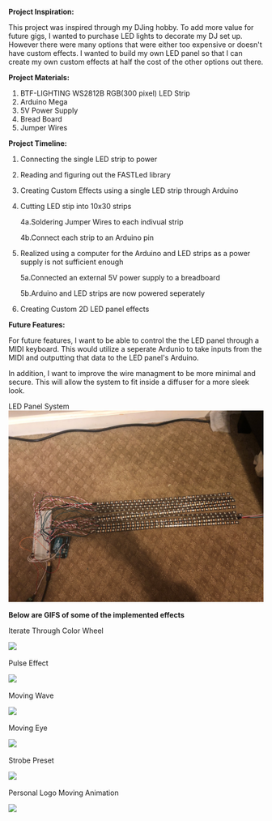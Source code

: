 <b>Project Inspiration:</b>

   This project was inspired through my DJing hobby. To add more value for future gigs, I wanted to purchase
   LED lights to decorate my DJ set up. However there were many options that were either too expensive or
   doesn't have custom effects. I wanted to build my own LED panel so that I can create my own custom effects
   at half the cost of the other options out there.

<b>Project Materials:</b>

  1. BTF-LIGHTING WS2812B RGB(300 pixel) LED Strip  
  2. Arduino Mega  
  3. 5V Power Supply
  4. Bread Board
  5. Jumper Wires
  
<b>Project Timeline:</b>

  1. Connecting the single LED strip to power
  2. Reading and figuring out the FASTLed library
  3. Creating Custom Effects using a single LED strip through Arduino
  4. Cutting LED stip into 10x30 strips
  
      4a.Soldering Jumper Wires to each indivual strip
    
      4b.Connect each strip to an Arduino pin
      
  5. Realized using a computer for the Arduino and LED strips as a power supply is not sufficient enough
  
      5a.Connected an external 5V power supply to a breadboard
    
      5b.Arduino and LED strips are now powered seperately
      
  6. Creating Custom 2D LED panel effects

<b>Future Features:</b>

For future features, I want to be able to control the the LED panel through a MIDI keyboard. This would utilize
a seperate Ardunio to take inputs from the MIDI and outputting that data to the LED panel's Arduino.

In addition, I want to improve the wire managment to be more minimal and secure. This will allow the system
to fit inside a diffuser for a more sleek look.

LED Panel System
![](demo/LEDSystem.jpg)


<b>Below are GIFS of some of the implemented effects</b>

Iterate Through Color Wheel

![](demo/ScrollColorWheel.gif)

Pulse Effect

![](demo/PulseEffect.gif)

Moving Wave

![](demo/MovingWave.gif)

Moving Eye

![](demo/MovingEye.gif)

Strobe Preset

![](demo/StrobePreset.gif)

Personal Logo Moving Animation

![](demo/MovingAnimation.gif)
